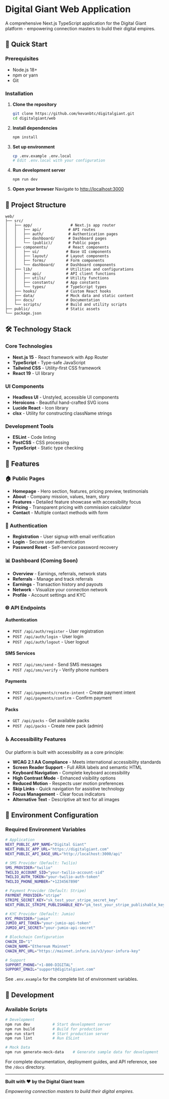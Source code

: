 # Digital Giant Web Application

A comprehensive Next.js TypeScript application for the Digital Giant platform - empowering connection masters to build their digital empires.

## 🚀 Quick Start

### Prerequisites

- Node.js 18+ 
- npm or yarn
- Git

### Installation

1. **Clone the repository**
   ```bash
   git clone https://github.com/kevanbtc/digitalgiant.git
   cd digitalgiant/web
   ```

2. **Install dependencies**
   ```bash
   npm install
   ```

3. **Set up environment**
   ```bash
   cp .env.example .env.local
   # Edit .env.local with your configuration
   ```

4. **Run development server**
   ```bash
   npm run dev
   ```

5. **Open your browser**
   Navigate to [http://localhost:3000](http://localhost:3000)

## 📁 Project Structure

```
web/
├── src/
│   ├── app/                 # Next.js app router
│   │   ├── api/            # API routes
│   │   ├── auth/           # Authentication pages
│   │   ├── dashboard/      # Dashboard pages
│   │   └── (public)/       # Public pages
│   ├── components/         # React components
│   │   ├── ui/            # Base UI components
│   │   ├── layout/        # Layout components
│   │   ├── forms/         # Form components
│   │   └── dashboard/     # Dashboard components
│   ├── lib/               # Utilities and configurations
│   │   ├── api/           # API client functions
│   │   ├── utils/         # Utility functions
│   │   ├── constants/     # App constants
│   │   └── types/         # TypeScript types
│   ├── hooks/             # Custom React hooks
│   ├── data/              # Mock data and static content
│   ├── docs/              # Documentation
│   └── scripts/           # Build and utility scripts
├── public/                # Static assets
└── package.json
```

## 🛠️ Technology Stack

### Core Technologies
- **Next.js 15** - React framework with App Router
- **TypeScript** - Type-safe JavaScript
- **Tailwind CSS** - Utility-first CSS framework
- **React 19** - UI library

### UI Components
- **Headless UI** - Unstyled, accessible UI components
- **Heroicons** - Beautiful hand-crafted SVG icons
- **Lucide React** - Icon library
- **clsx** - Utility for constructing className strings

### Development Tools
- **ESLint** - Code linting
- **PostCSS** - CSS processing
- **TypeScript** - Static type checking

## 🎨 Features

### 🏠 Public Pages
- **Homepage** - Hero section, features, pricing preview, testimonials
- **About** - Company mission, values, team, story
- **Features** - Detailed feature showcase with accessibility focus
- **Pricing** - Transparent pricing with commission calculator
- **Contact** - Multiple contact methods with form

### 🔐 Authentication
- **Registration** - User signup with email verification
- **Login** - Secure user authentication
- **Password Reset** - Self-service password recovery

### 📊 Dashboard (Coming Soon)
- **Overview** - Earnings, referrals, network stats
- **Referrals** - Manage and track referrals
- **Earnings** - Transaction history and payouts
- **Network** - Visualize your connection network
- **Profile** - Account settings and KYC

### 🌐 API Endpoints

#### Authentication
- `POST /api/auth/register` - User registration
- `POST /api/auth/login` - User login
- `POST /api/auth/logout` - User logout

#### SMS Services
- `POST /api/sms/send` - Send SMS messages
- `POST /api/sms/verify` - Verify phone numbers

#### Payments
- `POST /api/payments/create-intent` - Create payment intent
- `POST /api/payments/confirm` - Confirm payment

#### Packs
- `GET /api/packs` - Get available packs
- `POST /api/packs` - Create new pack (admin)

### ♿ Accessibility Features

Our platform is built with accessibility as a core principle:

- **WCAG 2.1 AA Compliance** - Meets international accessibility standards
- **Screen Reader Support** - Full ARIA labels and semantic HTML
- **Keyboard Navigation** - Complete keyboard accessibility
- **High Contrast Mode** - Enhanced visibility options
- **Reduced Motion** - Respects user motion preferences
- **Skip Links** - Quick navigation for assistive technology
- **Focus Management** - Clear focus indicators
- **Alternative Text** - Descriptive alt text for all images

## 🔧 Environment Configuration

### Required Environment Variables

```bash
# Application
NEXT_PUBLIC_APP_NAME="Digital Giant"
NEXT_PUBLIC_APP_URL="https://digitalgiant.com"
NEXT_PUBLIC_API_BASE_URL="http://localhost:3000/api"

# SMS Provider (Default: Twilio)
SMS_PROVIDER="twilio"
TWILIO_ACCOUNT_SID="your-twilio-account-sid"
TWILIO_AUTH_TOKEN="your-twilio-auth-token"
TWILIO_PHONE_NUMBER="+1234567890"

# Payment Provider (Default: Stripe)
PAYMENT_PROVIDER="stripe"
STRIPE_SECRET_KEY="sk_test_your_stripe_secret_key"
NEXT_PUBLIC_STRIPE_PUBLISHABLE_KEY="pk_test_your_stripe_publishable_key"

# KYC Provider (Default: Jumio)
KYC_PROVIDER="jumio"
JUMIO_API_TOKEN="your-jumio-api-token"
JUMIO_API_SECRET="your-jumio-api-secret"

# Blockchain Configuration
CHAIN_ID="1"
CHAIN_NAME="Ethereum Mainnet"
CHAIN_RPC_URL="https://mainnet.infura.io/v3/your-infura-key"

# Support
SUPPORT_PHONE="+1-800-DIGITAL"
SUPPORT_EMAIL="support@digitalgiant.com"
```

See `.env.example` for the complete list of environment variables.

## 🚀 Development

### Available Scripts

```bash
# Development
npm run dev          # Start development server
npm run build        # Build for production
npm run start        # Start production server
npm run lint         # Run ESLint

# Mock Data
npm run generate-mock-data    # Generate sample data for development
```

For complete documentation, deployment guides, and API reference, see the `/docs` directory.

---

**Built with ❤️ by the Digital Giant team**

*Empowering connection masters to build their digital empires.*
